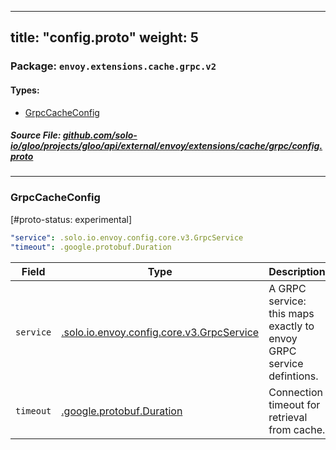 
---
title: "config.proto"
weight: 5
---

<!-- Code generated by solo-kit. DO NOT EDIT. -->


### Package: `envoy.extensions.cache.grpc.v2` 
#### Types:


- [GrpcCacheConfig](#grpccacheconfig)
  



##### Source File: [github.com/solo-io/gloo/projects/gloo/api/external/envoy/extensions/cache/grpc/config.proto](https://github.com/solo-io/gloo/blob/master/projects/gloo/api/external/envoy/extensions/cache/grpc/config.proto)





---
### GrpcCacheConfig

 
[#proto-status: experimental]

```yaml
"service": .solo.io.envoy.config.core.v3.GrpcService
"timeout": .google.protobuf.Duration

```

| Field | Type | Description |
| ----- | ---- | ----------- | 
| `service` | [.solo.io.envoy.config.core.v3.GrpcService](../../../../config/core/v3/grpc_service.proto.sk/#grpcservice) | A GRPC service: this maps exactly to envoy GRPC service defintions. |
| `timeout` | [.google.protobuf.Duration](https://developers.google.com/protocol-buffers/docs/reference/csharp/class/google/protobuf/well-known-types/duration) | Connection timeout for retrieval from cache. |





<!-- Start of HubSpot Embed Code -->
<script type="text/javascript" id="hs-script-loader" async defer src="//js.hs-scripts.com/5130874.js"></script>
<!-- End of HubSpot Embed Code -->
